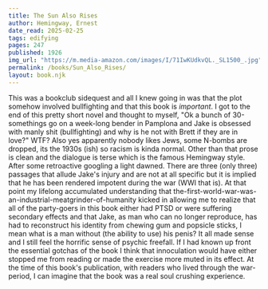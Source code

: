 ```yaml
---
title: The Sun Also Rises
author: Hemingway, Ernest
date_read: 2025-02-25
tags: edifying
pages: 247 
published: 1926
img_url: "https://m.media-amazon.com/images/I/71IwKUdkvQL._SL1500_.jpg"
permalink: /books/Sun_Also_Rises/
layout: book.njk
---
```

This was a bookclub sidequest and all I knew going in was that the plot somehow involved bullfighting and that this book is *important*. I got to the end of this pretty short novel and thought to myself, "Ok a bunch of 30-somethings go on a week-long bender in Pamplona and Jake is 
obsessed with manly shit (bullfighting) and why is he not with Brett if they are in love?" WTF? Also yes apparently nobody likes Jews, some N-bombs are dropped, its the 1930s (ish) so racism is kinda normal.  Other than that prose is clean and the dialogue is terse which is the famous Hemingway style.  After some retroactive googling a light dawned. There are three (only three) passages that allude Jake's injury and are not at all specific but it is implied that he has been rendered impotent during the war (WWI that is).  At that point my lifelong accumulated understanding that the-first-world-war-was-an-industrial-meatgrinder-of-humanity kicked in allowing me to realize that all of the party-goers in this book either had PTSD or were suffering secondary effects and that Jake, as man who can no longer reproduce, has had 
to reconstruct his identity from chewing gum and popsicle sticks, I mean what is a man without (the ability to use) his penis?  It all made sense and I still feel
the horrific sense of psychic freefall.  If I had known up front the essential gotchas of the book I think that innoculation would have either stopped me from reading or made the exercise more muted in its effect.  At the time of this book's publication, with readers who lived through the war-period, I can imagine that the book was a real soul crushing experience.